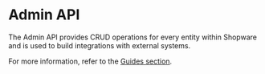 # Admin API

The Admin API provides CRUD operations for every entity within Shopware and is used to build integrations with external systems.

For more information, refer to the [Guides section](../../guides/integrations-api).
